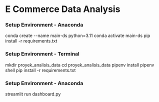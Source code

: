 
# E Commerce Data Analysis


### Setup Environment - Anaconda
conda create --name main-ds python=3.11
conda activate main-ds
pip install -r requirements.txt

### Setup Environment - Terminal
mkdir proyek_analisis_data
cd proyek_analisis_data
pipenv install
pipenv shell
pip install -r requirements.txt

### Setup Environment - Anaconda
streamlit run dashboard.py